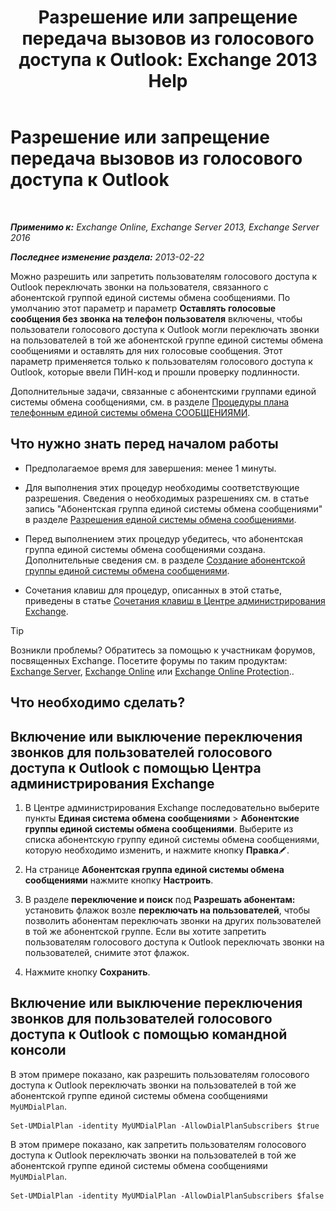 ﻿---
title: 'Разрешение или запрещение передача вызовов из голосового доступа к Outlook: Exchange 2013 Help'
TOCTitle: Разрешение или запрещение передача вызовов из голосового доступа к Outlook
ms:assetid: b80c57f1-394c-4608-8ad3-52a3e6d697db
ms:mtpsurl: https://technet.microsoft.com/ru-ru/library/Ee423554(v=EXCHG.150)
ms:contentKeyID: 52059194
ms.date: 05/22/2018
mtps_version: v=EXCHG.150
ms.translationtype: MT
---

# Разрешение или запрещение передача вызовов из голосового доступа к Outlook

 

_**Применимо к:** Exchange Online, Exchange Server 2013, Exchange Server 2016_

_**Последнее изменение раздела:** 2013-02-22_

Можно разрешить или запретить пользователям голосового доступа к Outlook переключать звонки на пользователя, связанного с абонентской группой единой системы обмена сообщениями. По умолчанию этот параметр и параметр **Оставлять голосовые сообщения без звонка на телефон пользователя** включены, чтобы пользователи голосового доступа к Outlook могли переключать звонки на пользователей в той же абонентской группе единой системы обмена сообщениями и оставлять для них голосовые сообщения. Этот параметр применяется только к пользователям голосового доступа к Outlook, которые ввели ПИН-код и прошли проверку подлинности.

Дополнительные задачи, связанные с абонентскими группами единой системы обмена сообщениями, см. в разделе [Процедуры плана телефонным единой системы обмена СООБЩЕНИЯМИ](um-dial-plan-procedures-exchange-2013-help.md).

## Что нужно знать перед началом работы

  - Предполагаемое время для завершения: менее 1 минуты.

  - Для выполнения этих процедур необходимы соответствующие разрешения. Сведения о необходимых разрешениях см. в статье запись "Абонентская группа единой системы обмена сообщениями" в разделе [Разрешения единой системы обмена сообщениями](unified-messaging-permissions-exchange-2013-help.md).

  - Перед выполнением этих процедур убедитесь, что абонентская группа единой системы обмена сообщениями создана. Дополнительные сведения см. в разделе [Создание абонентской группы единой системы обмена сообщениями](create-a-um-dial-plan-exchange-2013-help.md).

  - Сочетания клавиш для процедур, описанных в этой статье, приведены в статье [Сочетания клавиш в Центре администрирования Exchange](keyboard-shortcuts-in-the-exchange-admin-center-exchange-online-protection-help.md).

> [!TIP]  
> Возникли проблемы? Обратитесь за помощью к участникам форумов, посвященных Exchange. Посетите форумы по таким продуктам: <a href="https://go.microsoft.com/fwlink/p/?linkid=60612">Exchange Server</a>, <a href="https://go.microsoft.com/fwlink/p/?linkid=267542">Exchange Online</a> или <a href="https://go.microsoft.com/fwlink/p/?linkid=285351">Exchange Online Protection</a>..


## Что необходимо сделать?

## Включение или выключение переключения звонков для пользователей голосового доступа к Outlook с помощью Центра администрирования Exchange

1.  В Центре администрирования Exchange последовательно выберите пункты **Единая система обмена сообщениями** \> **Абонентские группы единой системы обмена сообщениями**. Выберите из списка абонентскую группу единой системы обмена сообщениями, которую необходимо изменить, и нажмите кнопку **Правка**![Значок редактирования](images/Bb124582.6f53ccb2-1f13-4c02-bea0-30690e6ea71d(EXCHG.150).gif "Значок редактирования").

2.  На странице **Абонентская группа единой системы обмена сообщениями** нажмите кнопку **Настроить**.

3.  В разделе **переключение и поиск** под **Разрешать абонентам:**  установить флажок возле **переключать на пользователей**, чтобы позволить абонентам переключать звонки на других пользователей в той же абонентской группе. Если вы хотите запретить пользователям голосового доступа к Outlook переключать звонки на пользователей, снимите этот флажок.

4.  Нажмите кнопку **Сохранить**.

## Включение или выключение переключения звонков для пользователей голосового доступа к Outlook с помощью командной консоли

В этом примере показано, как разрешить пользователям голосового доступа к Outlook переключать звонки на пользователей в той же абонентской группе единой системы обмена сообщениями `MyUMDialPlan`.

    Set-UMDialPlan -identity MyUMDialPlan -AllowDialPlanSubscribers $true

В этом примере показано, как запретить пользователям голосового доступа к Outlook переключать звонки на пользователей в той же абонентской группе единой системы обмена сообщениями `MyUMDialPlan`.

    Set-UMDialPlan -identity MyUMDialPlan -AllowDialPlanSubscribers $false

